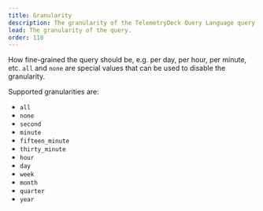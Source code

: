 ```yaml
---
title: Granularity
description: The granularity of the TelemetryDeck Query Language query.
lead: The granularity of the query.
order: 110
---
```


How fine-grained the query should be, e.g. per day, per hour, per minute, etc. `all` and `none` are special values that can be used to disable the granularity.

Supported granularities are:

- `all`
- `none`
- `second`
- `minute`
- `fifteen_minute`
- `thirty_minute`
- `hour`
- `day`
- `week`
- `month`
- `quarter`
- `year`
